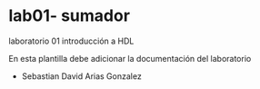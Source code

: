 # lab01- sumador 
laboratorio 01 introducción a HDL

En esta plantilla debe adicionar la documentación del laboratorio

* Sebastian David Arias Gonzalez
